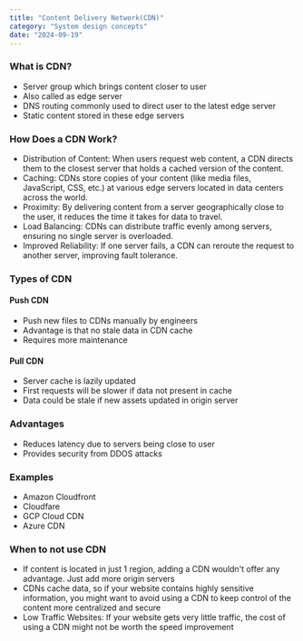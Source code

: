 ```yaml
---
title: "Content Delivery Network(CDN)"
category: "System design concepts"
date: "2024-09-19"
---
```

### What is CDN?
- Server group which brings content closer to user
- Also called as edge server
- DNS routing commonly used to direct user to the latest
  edge server
- Static content stored in these edge servers

### How Does a CDN Work?
- Distribution of Content: When users request web content, a CDN directs them to the closest server that holds a cached version of the content.
- Caching: CDNs store copies of your content (like media files, JavaScript, CSS, etc.) at various edge servers located in data centers across the world.
- Proximity: By delivering content from a server geographically close to the user, it reduces the time it takes for data to travel.
- Load Balancing: CDNs can distribute traffic evenly among servers, ensuring no single server is overloaded.
- Improved Reliability: If one server fails, a CDN can reroute the request to another server, improving fault tolerance.

### Types of CDN
#### Push CDN 
- Push new files to CDNs manually by engineers
- Advantage is that no stale data in CDN cache
- Requires more maintenance


#### Pull CDN 
- Server cache is lazily updated
- First requests will be slower if data not present in cache
- Data could be stale if new assets updated in origin server

### Advantages
- Reduces latency due to servers being close to user
- Provides security from DDOS attacks

### Examples
- Amazon Cloudfront
- Cloudfare
- GCP Cloud CDN
- Azure CDN


### When to not use CDN
- If content is located in just 1 region, adding a CDN
   wouldn't offer any advantage. Just add more origin servers
- CDNs cache data, so if your website contains highly sensitive information, you might want to avoid using a CDN to keep control of the content more centralized and secure
- Low Traffic Websites: If your website gets very little traffic, the cost of using a CDN might not be worth the speed improvement